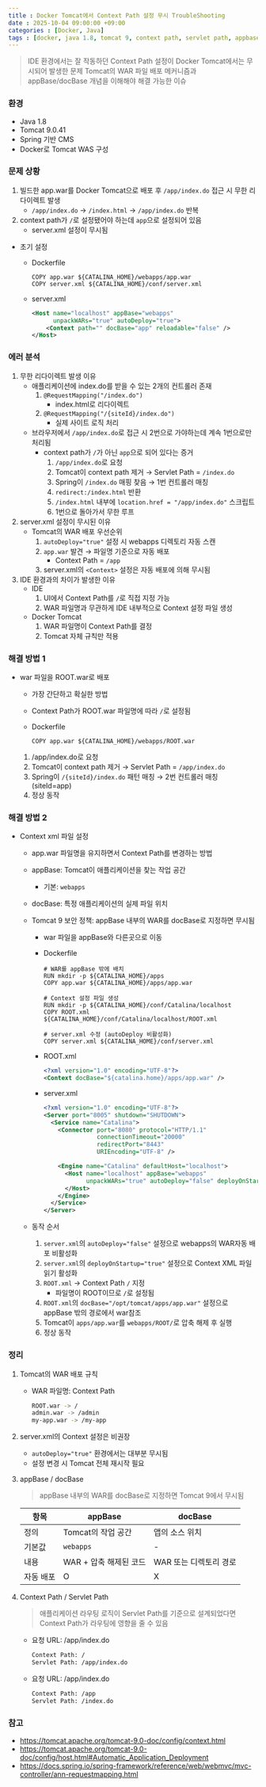 ```yaml
---
title : Docker Tomcat에서 Context Path 설정 무시 TroubleShooting
date : 2025-10-04 09:00:00 +09:00
categories : [Docker, Java]
tags : [docker, java 1.8, tomcat 9, context path, servlet path, appbase, docbase] #소문자만 가능
---
```


> IDE 환경에서는 잘 작동하던 Context Path 설정이 Docker Tomcat에서는 무시되어 발생한 문제
Tomcat의 WAR 파일 배포 메커니즘과 appBase/docBase 개념을 이해해야 해결 가능한 이슈
> 

### 환경

- Java 1.8
- Tomcat 9.0.41
- Spring 기반 CMS
- Docker로 Tomcat WAS 구성

### 문제 상황

1. 빌드한 app.war를 Docker Tomcat으로 배포 후 `/app/index.do` 접근 시 무한 리다이렉트 발생
    - `/app/index.do` → `/index.html` → `/app/index.do` 반복
2. context path가 `/`로 설정됐어야 하는데 `app`으로 설정되어 있음
    - server.xml 설정이 무시됨
- 초기 설정
    - Dockerfile
        
        ```docker
        COPY app.war ${CATALINA_HOME}/webapps/app.war
        COPY server.xml ${CATALINA_HOME}/conf/server.xml
        ```
        
    - server.xml
        
        ```xml
        <Host name="localhost" appBase="webapps"
              unpackWARs="true" autoDeploy="true">
            <Context path="" docBase="app" reloadable="false" />
        </Host>
        ```
        

### 에러 분석

1. 무한 리다이렉트 발생 이유
    - 애플리케이션에 index.do를 받을 수 있는 2개의 컨트롤러 존재
        1. `@RequestMapping("/index.do")`
            - index.html로 리다이렉트
        2. `@RequestMapping("/{siteId}/index.do")`
            - 실제 사이트 로직 처리
    - 브라우저에서 `/app/index.do`로 접근 시 2번으로 가야하는데 계속 1번으로만 처리됨
        - context path가 `/`가 아닌 `app`으로 되어 있다는 증거
            1. `/app/index.do`로 요청
            2. Tomcat이 context path 제거 → Servlet Path = `/index.do`
            3. Spring이 `/index.do` 매핑 찾음 → 1번 컨트롤러 매칭
            4. `redirect:/index.html` 반환
            5. `/index.html` 내부에 `location.href = "/app/index.do"` 스크립트
            6. 1번으로 돌아가서 무한 루프
2. server.xml 설정이 무시된 이유
    - Tomcat의 WAR 배포 우선순위
        1. `autoDeploy="true"` 설정 시 webapps 디렉토리 자동 스캔
        2. `app.war` 발견 → 파일명 기준으로 자동 배포
            - Context Path = `/app`
        3. server.xml의 `<Context>` 설정은 자동 배포에 의해 무시됨
3. IDE 환경과의 차이가 발생한 이유
    - IDE
        1. UI에서 Context Path를 `/`로 직접 지정 가능
        2. WAR 파일명과 무관하게 IDE 내부적으로 Context 설정 파일 생성
    - Docker Tomcat
        1. WAR 파일명이 Context Path를 결정
        2. Tomcat 자체 규칙만 적용

### 해결 방법 1

- war 파일을 ROOT.war로 배포
    - 가장 간단하고 확실한 방법
    - Context Path가 ROOT.war 파일명에 따라 `/`로 설정됨
    - Dockerfile
        
        ```docker
        COPY app.war ${CATALINA_HOME}/webapps/ROOT.war
        ```
        
    1. /app/index.do로 요청
    2. Tomcat이 context path 제거 → Servlet Path = `/app/index.do`
    3. Spring이 `/{siteId}/index.do` 패턴 매칭 → 2번 컨트롤러 매칭 (siteId=app)
    4. 정상 동작

### 해결 방법 2

- Context xml 파일 설정
    - app.war 파일명을 유지하면서 Context Path를 변경하는 방법
    - appBase: Tomcat이 애플리케이션을 찾는 작업 공간
        - 기본: `webapps`
    - docBase: 특정 애플리케이션의 실제 파일 위치
    - Tomcat 9 보안 정책: appBase 내부의 WAR를 docBase로 지정하면 무시됨
        - war 파일을 appBase와 다른곳으로 이동
        - Dockerfile
            
            ```docker
            # WAR를 appBase 밖에 배치
            RUN mkdir -p ${CATALINA_HOME}/apps
            COPY app.war ${CATALINA_HOME}/apps/app.war
            
            # Context 설정 파일 생성
            RUN mkdir -p ${CATALINA_HOME}/conf/Catalina/localhost
            COPY ROOT.xml ${CATALINA_HOME}/conf/Catalina/localhost/ROOT.xml
            
            # server.xml 수정 (autoDeploy 비활성화)
            COPY server.xml ${CATALINA_HOME}/conf/server.xml
            ```
            
        - ROOT.xml
            
            ```xml
            <?xml version="1.0" encoding="UTF-8"?>
            <Context docBase="${catalina.home}/apps/app.war" />
            ```
            
        - server.xml
            
            ```xml
            <?xml version="1.0" encoding="UTF-8"?>
            <Server port="8005" shutdown="SHUTDOWN">
              <Service name="Catalina">
                <Connector port="8080" protocol="HTTP/1.1"
                           connectionTimeout="20000"
                           redirectPort="8443"
                           URIEncoding="UTF-8" />
            
                <Engine name="Catalina" defaultHost="localhost">
                  <Host name="localhost" appBase="webapps"
                        unpackWARs="true" autoDeploy="false" deployOnStartup="true">
                  </Host>
                </Engine>
              </Service>
            </Server>
            ```
            
    - 동작 순서
        1. `server.xml`의 `autoDeploy="false"` 설정으로 webapps의 WAR자동 배포 비활성화
        2. `server.xml`의 `deployOnStartup="true"` 설정으로 Context XML 파일 읽기 활성화
        3. `ROOT.xml` → Context Path `/` 지정
            - 파일명이 ROOT이므로 `/`로 설정됨
        4. `ROOT.xml`의 `docBase="/opt/tomcat/apps/app.war"` 설정으로 appBase 밖의 경로에서 war참조
        5. Tomcat이 `apps/app.war`를 `webapps/ROOT/`로 압축 해제 후 실행
        6. 정상 동작

### 정리

1. Tomcat의 WAR 배포 규칙
    - WAR 파일명: Context Path
        
        ```bash
        ROOT.war -> /
        admin.war -> /admin
        my-app.war -> /my-app
        ```
        
2. server.xml의 Context 설정은 비권장
    - `autoDeploy="true"` 환경에서는 대부분 무시됨
    - 설정 변경 시 Tomcat 전체 재시작 필요
3. appBase / docBase
    
    > appBase 내부의 WAR를 docBase로 지정하면 Tomcat 9에서 무시됨
    > 
    
    | 항목 | appBase | docBase |
    | --- | --- | --- |
    | 정의 | Tomcat의 작업 공간 | 앱의 소스 위치 |
    | 기본값 | `webapps` | - |
    | 내용 | WAR + 압축 해제된 코드 | WAR 또는 디렉토리 경로 |
    | 자동 배포 | O | X |
4. Context Path / Servlet Path
    
    > 애플리케이션 라우팅 로직이 Servlet Path를 기준으로 설계되었다면 Context Path가 라우팅에 영향을 줄 수 있음
    > 
    - 요청 URL: /app/index.do
        
        ```bash
        Context Path: /
        Servlet Path: /app/index.do
        ```
        
    - 요청 URL: /app/index.do
        
        ```bash
        Context Path: /app
        Servlet Path: /index.do
        ```
        

### 참고

- https://tomcat.apache.org/tomcat-9.0-doc/config/context.html
- https://tomcat.apache.org/tomcat-9.0-doc/config/host.html#Automatic_Application_Deployment
- https://docs.spring.io/spring-framework/reference/web/webmvc/mvc-controller/ann-requestmapping.html